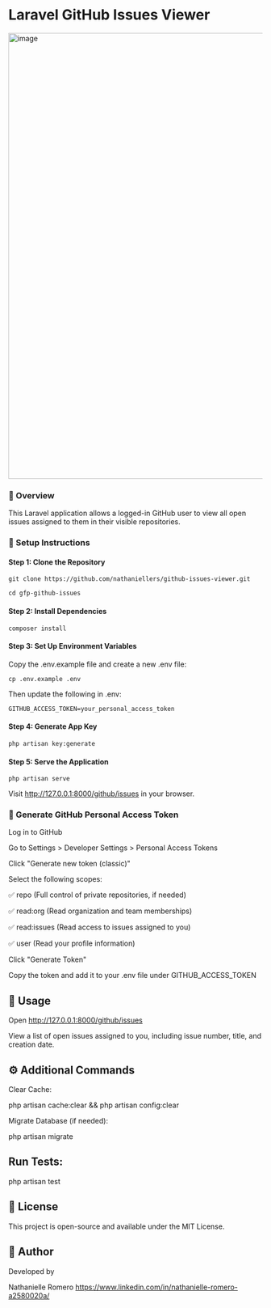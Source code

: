 # Laravel GitHub Issues Viewer

<img width="882" alt="image" src="https://github.com/user-attachments/assets/240da79c-bce6-450c-a933-aca2b0cda0ee" />

### 📌 Overview

This Laravel application allows a logged-in GitHub user to view all open issues assigned to them in their visible repositories.

### 🚀 Setup Instructions

#### Step 1: Clone the Repository

```git clone https://github.com/nathaniellers/github-issues-viewer.git```

```cd gfp-github-issues```

#### Step 2: Install Dependencies

```composer install```

#### Step 3: Set Up Environment Variables

Copy the .env.example file and create a new .env file:

```cp .env.example .env```

Then update the following in .env:

```GITHUB_ACCESS_TOKEN=your_personal_access_token```

#### Step 4: Generate App Key

```php artisan key:generate```

#### Step 5: Serve the Application

```php artisan serve```

Visit http://127.0.0.1:8000/github/issues in your browser.

### 🔑 Generate GitHub Personal Access Token

Log in to GitHub

Go to Settings > Developer Settings > Personal Access Tokens

Click "Generate new token (classic)"

Select the following scopes:

✅ repo (Full control of private repositories, if needed)

✅ read:org (Read organization and team memberships)

✅ read:issues (Read access to issues assigned to you)

✅ user (Read your profile information)

Click "Generate Token"

Copy the token and add it to your .env file under GITHUB_ACCESS_TOKEN

## 📌 Usage

Open http://127.0.0.1:8000/github/issues

View a list of open issues assigned to you, including issue number, title, and creation date.

## ⚙️ Additional Commands

Clear Cache:

php artisan cache:clear && php artisan config:clear

Migrate Database (if needed):

php artisan migrate

## Run Tests:

php artisan test

## 📜 License

This project is open-source and available under the MIT License.

## 👤 Author

Developed by

Nathanielle Romero https://www.linkedin.com/in/nathanielle-romero-a2580020a/

